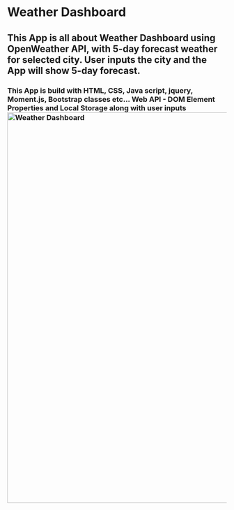 # Weather Dashboard
## This App is all about Weather Dashboard using OpenWeather API, with 5-day forecast weather for selected city. User inputs the city and the App will show 5-day forecast.
### This App is build with HTML, CSS, Java script, jquery, Moment.js, Bootstrap classes etc... Web API - DOM Element Properties and Local Storage along with user inputs<img width="896" alt="Weather Dashboard" src="https://user-images.githubusercontent.com/26659001/145694652-40afd25c-62c2-43fa-8650-eaa1338307a8.png">
